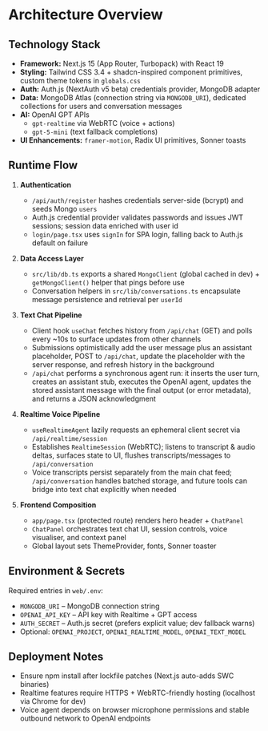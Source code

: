 # Architecture Overview

## Technology Stack

- **Framework:** Next.js 15 (App Router, Turbopack) with React 19
- **Styling:** Tailwind CSS 3.4 + shadcn-inspired component primitives, custom theme tokens in `globals.css`
- **Auth:** Auth.js (NextAuth v5 beta) credentials provider, MongoDB adapter
- **Data:** MongoDB Atlas (connection string via `MONGODB_URI`), dedicated collections for users and conversation messages
- **AI:** OpenAI GPT APIs
  - `gpt-realtime` via WebRTC (voice + actions)
  - `gpt-5-mini` (text fallback completions)
- **UI Enhancements:** `framer-motion`, Radix UI primitives, Sonner toasts

## Runtime Flow

1. **Authentication**

   - `/api/auth/register` hashes credentials server-side (bcrypt) and seeds Mongo `users`
   - Auth.js credential provider validates passwords and issues JWT sessions; session data enriched with user id
   - `login/page.tsx` uses `signIn` for SPA login, falling back to Auth.js default on failure

2. **Data Access Layer**

   - `src/lib/db.ts` exports a shared `MongoClient` (global cached in dev) + `getMongoClient()` helper that pings before use
   - Conversation helpers in `src/lib/conversations.ts` encapsulate message persistence and retrieval per `userId`

3. **Text Chat Pipeline**

   - Client hook `useChat` fetches history from `/api/chat` (GET) and polls every ~10s to surface updates from other channels
   - Submissions optimistically add the user message plus an assistant placeholder, POST to `/api/chat`, update the placeholder with the server response, and refresh history in the background
   - `/api/chat` performs a synchronous agent run: it inserts the user turn, creates an assistant stub, executes the OpenAI agent, updates the stored assistant message with the final output (or error metadata), and returns a JSON acknowledgment

4. **Realtime Voice Pipeline**

   - `useRealtimeAgent` lazily requests an ephemeral client secret via `/api/realtime/session`
   - Establishes `RealtimeSession` (WebRTC); listens to transcript & audio deltas, surfaces state to UI, flushes transcripts/messages to `/api/conversation`
   - Voice transcripts persist separately from the main chat feed; `/api/conversation` handles batched storage, and future tools can bridge into text chat explicitly when needed

5. **Frontend Composition**
   - `app/page.tsx` (protected route) renders hero header + `ChatPanel`
   - `ChatPanel` orchestrates text chat UI, session controls, voice visualiser, and context panel
   - Global layout sets ThemeProvider, fonts, Sonner toaster

## Environment & Secrets

Required entries in `web/.env`:

- `MONGODB_URI` – MongoDB connection string
- `OPENAI_API_KEY` – API key with Realtime + GPT access
- `AUTH_SECRET` – Auth.js secret (prefers explicit value; dev fallback warns)
- Optional: `OPENAI_PROJECT`, `OPENAI_REALTIME_MODEL`, `OPENAI_TEXT_MODEL`

## Deployment Notes

- Ensure npm install after lockfile patches (Next.js auto-adds SWC binaries)
- Realtime features require HTTPS + WebRTC-friendly hosting (localhost via Chrome for dev)
- Voice agent depends on browser microphone permissions and stable outbound network to OpenAI endpoints

